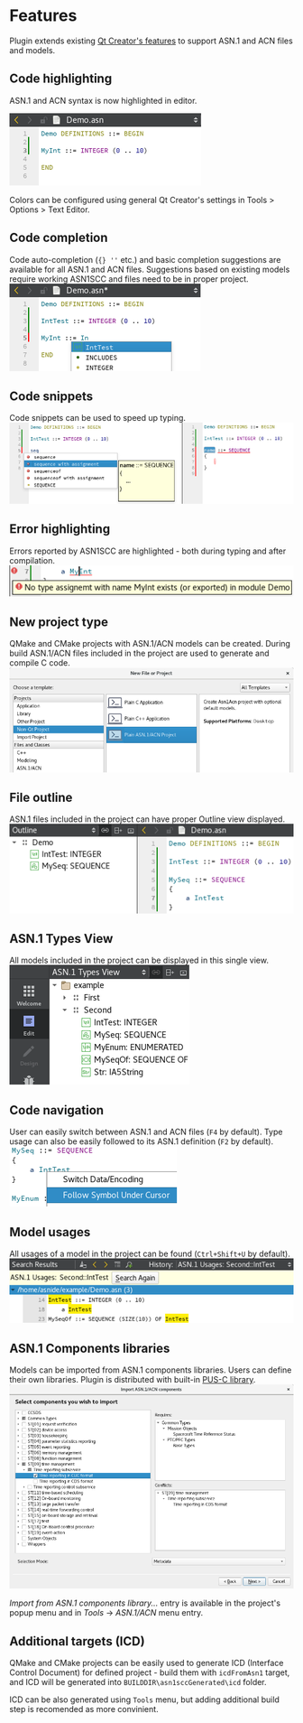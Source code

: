 # Features
Plugin extends existing [Qt Creator's features](http://doc.qt.io/qtcreator/creator-quick-tour.html)
 to support ASN.1 and ACN files and models.

## Code highlighting
ASN.1 and ACN syntax is now highlighted in editor. 

![Screen-Highlight](images/screen-highlight.png)

Colors can be configured using general Qt Creator's settings in Tools > Options > Text Editor.

## Code completion
Code auto-completion (`{} ''` etc.) and basic completion suggestions are available for all ASN.1 and ACN files. 
Suggestions based on existing models require working ASN1SCC and files need to be in proper project.
![Screen-Completion](images/screen-completion.png)

## Code snippets
Code snippets can be used to speed up typing.
![Screen-Snippets](images/screen-snippets.png)

## Error highlighting
Errors reported by ASN1SCC are highlighted - both during typing and after compilation.
![Screen-Error](images/screen-error.png)

## New project type
QMake and CMake projects with ASN.1/ACN models can be created. During build ASN.1/ACN files included in the project are used to generate and compile C code.
![Screen-New-Project](images/screen-new-project.png)

## File outline
ASN.1 files included in the project can have proper Outline view displayed.
![Screen-Outline](images/screen-outline.png)

## ASN.1 Types View
All models included in the project can be displayed in this single view.
![Screen-Types-View](images/screen-types-view.png)

## Code navigation
User can easily switch between ASN.1 and ACN files (`F4` by default).
Type usage can also be easily followed to its ASN.1 definition (`F2` by default).
![Screen-Follow](images/screen-follow.png)

## Model usages
All usages of a model in the project can be found (`Ctrl+Shift+U` by default).
![Screen-Usages](images/screen-usages.png)

## ASN.1 Components libraries
Models can be imported from ASN.1 components libraries. Users can define their own libraries.
Plugin is distributed with built-in [PUS-C library](https://github.com/n7space/asn1-pusc-lib).
![Screen-Import](images/screen-import.png)

*Import from ASN.1 components library...* entry is available in the project's popup menu and in *Tools* -> *ASN.1/ACN* menu entry.

## Additional targets (ICD)
QMake and CMake projects can be easily used to generate ICD (Interface Control Document) for defined project - build them with `icdFromAsn1` target, and ICD will be generated into `BUILDDIR\asn1sccGenerated\icd` folder.

ICD can be also generated using `Tools` menu, but adding additional build step is recomended as more convinient.
